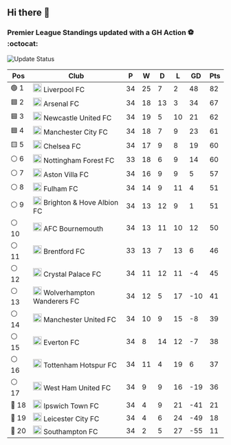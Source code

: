 ## Hi there 👋

<!--
**andregribeiro/andregribeiro** is a ✨ _special_ ✨ repository because its `README.md` (this file) appears on your GitHub profile.

Here are some ideas to get you started:

- 🔭 I’m currently working on ...
- 🌱 I’m currently learning ...
- 👯 I’m looking to collaborate on ...
- 🤔 I’m looking for help with ...
- 💬 Ask me about ...
- 📫 How to reach me: ...
- 😄 Pronouns: ...
- ⚡ Fun fact: ...
-->
### Premier League Standings updated with a GH Action ⚽ :octocat:
![Update Status](https://github.com/andregribeiro/andregribeiro/workflows/Update%20Premier%20League%20Standings/badge.svg)

<!-- STANDINGS:START -->

| Pos |  Club  | P | W | D | L | GD | Pts |
|-----|------|----|---|---|---|----|----|
|  🟢 1 | <img src="https://crests.football-data.org/64.png" alt="Liverpool FC" width="20" height="20"> Liverpool FC | 34 | 25 | 7 | 2 | 48 | 82 |
|  🟦 2 | <img src="https://crests.football-data.org/57.png" alt="Arsenal FC" width="20" height="20"> Arsenal FC | 34 | 18 | 13 | 3 | 34 | 67 |
|  🟦 3 | <img src="https://crests.football-data.org/67.png" alt="Newcastle United FC" width="20" height="20"> Newcastle United FC | 34 | 19 | 5 | 10 | 21 | 62 |
|  🟦 4 | <img src="https://crests.football-data.org/65.png" alt="Manchester City FC" width="20" height="20"> Manchester City FC | 34 | 18 | 7 | 9 | 23 | 61 |
|  🟨 5 | <img src="https://crests.football-data.org/61.png" alt="Chelsea FC" width="20" height="20"> Chelsea FC | 34 | 17 | 9 | 8 | 19 | 60 |
|  ⚪ 6 | <img src="https://crests.football-data.org/351.png" alt="Nottingham Forest FC" width="20" height="20"> Nottingham Forest FC | 33 | 18 | 6 | 9 | 14 | 60 |
|  ⚪ 7 | <img src="https://crests.football-data.org/58.png" alt="Aston Villa FC" width="20" height="20"> Aston Villa FC | 34 | 16 | 9 | 9 | 5 | 57 |
|  ⚪ 8 | <img src="https://crests.football-data.org/63.png" alt="Fulham FC" width="20" height="20"> Fulham FC | 34 | 14 | 9 | 11 | 4 | 51 |
|  ⚪ 9 | <img src="https://crests.football-data.org/397.png" alt="Brighton & Hove Albion FC" width="20" height="20"> Brighton & Hove Albion FC | 34 | 13 | 12 | 9 | 1 | 51 |
|  ⚪ 10 | <img src="https://crests.football-data.org/bournemouth.png" alt="AFC Bournemouth" width="20" height="20"> AFC Bournemouth | 34 | 13 | 11 | 10 | 12 | 50 |
|  ⚪ 11 | <img src="https://crests.football-data.org/402.png" alt="Brentford FC" width="20" height="20"> Brentford FC | 33 | 13 | 7 | 13 | 6 | 46 |
|  ⚪ 12 | <img src="https://crests.football-data.org/354.png" alt="Crystal Palace FC" width="20" height="20"> Crystal Palace FC | 34 | 11 | 12 | 11 | -4 | 45 |
|  ⚪ 13 | <img src="https://crests.football-data.org/76.png" alt="Wolverhampton Wanderers FC" width="20" height="20"> Wolverhampton Wanderers FC | 34 | 12 | 5 | 17 | -10 | 41 |
|  ⚪ 14 | <img src="https://crests.football-data.org/66.png" alt="Manchester United FC" width="20" height="20"> Manchester United FC | 34 | 10 | 9 | 15 | -8 | 39 |
|  ⚪ 15 | <img src="https://crests.football-data.org/62.png" alt="Everton FC" width="20" height="20"> Everton FC | 34 | 8 | 14 | 12 | -7 | 38 |
|  ⚪ 16 | <img src="https://crests.football-data.org/73.png" alt="Tottenham Hotspur FC" width="20" height="20"> Tottenham Hotspur FC | 34 | 11 | 4 | 19 | 6 | 37 |
|  ⚪ 17 | <img src="https://crests.football-data.org/563.png" alt="West Ham United FC" width="20" height="20"> West Ham United FC | 34 | 9 | 9 | 16 | -19 | 36 |
|  🔴 18 | <img src="https://crests.football-data.org/349.png" alt="Ipswich Town FC" width="20" height="20"> Ipswich Town FC | 34 | 4 | 9 | 21 | -41 | 21 |
|  🔴 19 | <img src="https://crests.football-data.org/338.png" alt="Leicester City FC" width="20" height="20"> Leicester City FC | 34 | 4 | 6 | 24 | -49 | 18 |
|  🔴 20 | <img src="https://crests.football-data.org/340.png" alt="Southampton FC" width="20" height="20"> Southampton FC | 34 | 2 | 5 | 27 | -55 | 11 |

<!-- STANDINGS:END -->
